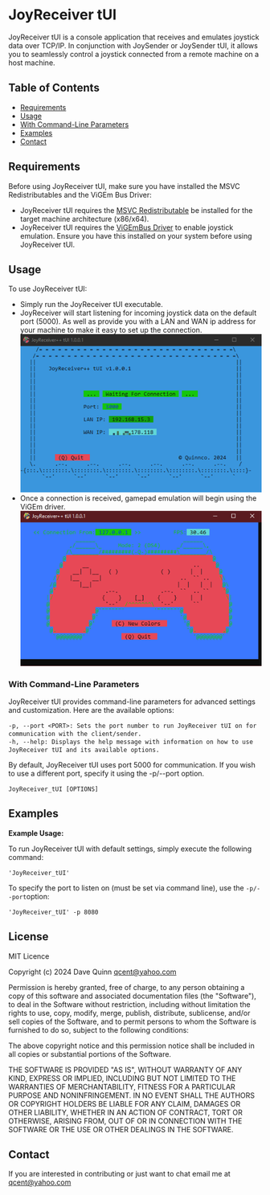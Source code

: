 # JoyReceiver tUI
JoyReceiver tUI is a console application that receives and emulates joystick data over TCP/IP. In conjunction with JoySender or JoySender tUI, it allows you to seamlessly control a joystick connected from a remote machine on a host machine.


## Table of Contents
- [Requirements](#requirements)
- [Usage](#usage)
- [With Command-Line Parameters](#with-command-line-parameters)
- [Examples](#examples)
- [Contact](#contact)

## Requirements

Before using JoyReceiver tUI, make sure you have installed the MSVC Redistributables and the ViGEm Bus Driver:
- JoyReceiver tUI requires the [MSVC Redistributable](https://learn.microsoft.com/en-us/cpp/windows/latest-supported-vc-redist?view=msvc-170#visual-studio-2015-2017-2019-and-2022) be installed for the target machine architecture (x86/x64).
- JoyReceiver tUI requires the [ViGEmBus Driver](https://github.com/ViGEm/ViGEmBus) to enable joystick emulation. Ensure you have this installed on your system before using JoyReceiver tUI.
  

## Usage

To use JoyReceiver tUI:
- Simply run the JoyReceiver tUI executable.
- JoyReceiver will start listening for incoming joystick data on the default port (5000). As well as provide you with a LAN and WAN ip address for your machine to make it easy to set up the connection. \
  ![Start Up](./../screenshots/recvStart.gif)
- Once a connection is received, gamepad emulation will begin using the ViGEm driver. \
  ![Connection Received](./../screenshots/recvConnected.gif)

### With Command-Line Parameters
JoyReceiver tUI provides command-line parameters for advanced settings and customization. Here are the available options:

    -p, --port <PORT>: Sets the port number to run JoyReceiver tUI on for communication with the client/sender.
    -h, --help: Displays the help message with information on how to use JoyReceiver tUI and its available options.

By default, JoyReceiver tUI uses port 5000 for communication. If you wish to use a different port, specify it using the -p/--port option.

```
JoyReceiver_tUI [OPTIONS]
```

## Examples
**Example Usage:**

To run JoyReceiver tUI with default settings, simply execute the following command:

```
'JoyReceiver_tUI'
```

To specify the port to listen on (must be set via command line), use the `-p/--port`option:

```
'JoyReceiver_tUI' -p 8080
```


## License
MIT Licence

Copyright (c) 2024 Dave Quinn <qcent@yahoo.com>

Permission is hereby granted, free of charge, to any person obtaining a copy
of this software and associated documentation files (the "Software"), to deal
in the Software without restriction, including without limitation the rights
to use, copy, modify, merge, publish, distribute, sublicense, and/or sell
copies of the Software, and to permit persons to whom the Software is
furnished to do so, subject to the following conditions:

The above copyright notice and this permission notice shall be included in
all copies or substantial portions of the Software.

THE SOFTWARE IS PROVIDED "AS IS", WITHOUT WARRANTY OF ANY KIND, EXPRESS OR
IMPLIED, INCLUDING BUT NOT LIMITED TO THE WARRANTIES OF MERCHANTABILITY,
FITNESS FOR A PARTICULAR PURPOSE AND NONINFRINGEMENT. IN NO EVENT SHALL THE
AUTHORS OR COPYRIGHT HOLDERS BE LIABLE FOR ANY CLAIM, DAMAGES OR OTHER
LIABILITY, WHETHER IN AN ACTION OF CONTRACT, TORT OR OTHERWISE, ARISING FROM,
OUT OF OR IN CONNECTION WITH THE SOFTWARE OR THE USE OR OTHER DEALINGS IN
THE SOFTWARE.


## Contact
If you are interested in contributing or just want to chat email me at qcent@yahoo.com
